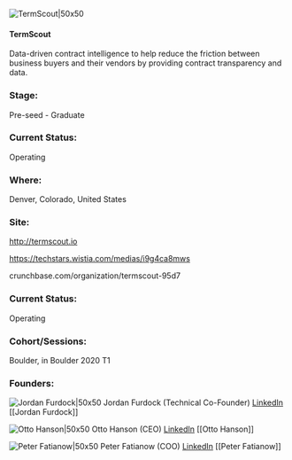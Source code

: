 

![TermScout|50x50](https://apimg.techstars.com/connect/images/image_files/600f3c4d6a498b00080000a6/original/termscout.jpg)

#### TermScout
Data-driven contract intelligence to help reduce the friction between business buyers and their vendors by providing contract transparency and data.

### Stage: 
Pre-seed - Graduate 

### Current Status: 
Operating

### Where:
Denver, Colorado, United States

### Site:
http://termscout.io

https://techstars.wistia.com/medias/i9g4ca8mws

crunchbase.com/organization/termscout-95d7

### Current Status: 
Operating

### Cohort/Sessions: 
Boulder, in Boulder 2020 T1

### Founders: 

![Jordan Furdock|50x50]() Jordan Furdock (Technical Co-Founder) [LinkedIn](https://linkedin.com/in/jordan-furdock-29a52866) [[Jordan Furdock]]

![Otto Hanson|50x50](https://apimg.techstars.com/connect/images/image_files/5e2b201a34a60d7d790000f7/original/Otto_Hanson_DGS_up_Headshot.jpg) Otto Hanson (CEO) [LinkedIn](https://linkedin.com/in/otto-hanson-7b265716) [[Otto Hanson]]

![Peter Fatianow|50x50](http://s3.amazonaws.com/ts-accel-connect-uploads/images/image_files/5e07cda134a60d482200004d/original/_DSC3735.jpg) Peter Fatianow (COO) [LinkedIn](https://linkedin.com/in/peter-fatianow-581b8b16) [[Peter Fatianow]]


